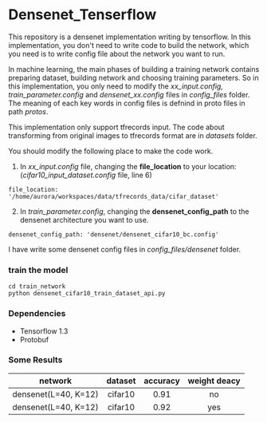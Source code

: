 # Densenet_Tenserflow
This repository is a densenet implementation writing by tensorflow. In this implementation, you don't need to write code to build the network, which you need is to write config file about the network you want to run.

In machine learning, the main phases of building a training network contains preparing dataset, building network and choosing training parameters. So in this implementation, you only need to modify the *xx_input.config, train_parameter.config* and *densenet_xx.config* files in *config_files* folder. The meaning of each key words in config files is defnind in proto files in path *protos*.

This implementation only support tfrecords input. The code about transforming from original images to tfrecords format are in *datasets* folder.

You should modify the following place to make the code work.
1. In *xx_input.config* file, changing the **file_location** to your location: (*cifar10_input_dataset.config* file, line 6)
 ```
 file_location: '/home/aurora/workspaces/data/tfrecords_data/cifar_dataset'
 ```

 2. In *train_parameter.config*, changing the **densenet_config_path** to the densenet architecture you want to use.
 ```
 densenet_config_path: 'densenet/densenet_cifar10_bc.config'
 ```
 I have write some densenet config files in *config_files/densenet* folder.

### train the model
```
cd train_network
python densenet_cifar10_train_dataset_api.py
```

### Dependencies
* Tensorflow 1.3
* Protobuf

### Some Results
| network  |  dataset   | accuracy  |   weight deacy |
| :------------: | :------------: | :------------: | :------------: |
|  densenet(L=40, K=12) |     cifar10    |    0.91    |  no    |
|  densenet(L=40, K=12) |     cifar10    |    0.92    |  yes |
